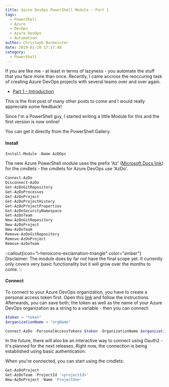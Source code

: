 ```yaml
---
title: Azure DevOps PowerShell Module - Part 1
tags:
  - PowerShell
  - Azure
  - DevOps
  - Azure DevOps
  - Automation
author: Christoph Burmeister
date: 2019-01-20 17:17:48
category:
  - PowerShell
---
```


If you are like me - at least in terms of lazyness - you automate the stuff that you face more than once. Recently, I came accross the reoccuring task of creating Azure DevOps projects with several teams over and over again.
<!-- more -->

* [Part 1 - Introduction](/azure-devops-powershell-module-part-1/)

This is the first post of many other posts to come and I would really appreciate some feedback!

Since I'm a PowerShell guy, I started writing a little Module for this and the first version is now online!

You can get it directly from the PowerShell Gallery:

#### Install

```powershell
Install-Module -Name AzDOps
```

The new Azure PowerShell module uses the prefix 'Az' ([Microsoft Docs link](https://docs.microsoft.com/en-us/powershell/azure/new-azureps-module-az?view=azps-1.1.0)) for the cmdlets - the cmdlets for Azure DevOps use 'AzDo'.

```powershell
Connect-AzDo
Disconnect-AzDo
Get-AzDoGitRepository
Get-AzDoProcesses
Get-AzDoProject
Get-AzDoProjectHistory
Get-AzDoProjectProperties
Get-AzDoSecurityNamespace
Get-AzDoTeam
New-AzDoGitRepository
New-AzDoProject
New-AzDoTeam
Remove-AzDoGitRepository
Remove-AzDoProject
Remove-AzDoTeam
```

::callout{icon="i-heroicons-exclamation-triangle" color="amber"}
Disclaimer:
The module does by far not have the final scope yet. It currently only covers very basic functionality but it will grow over the months to come.
::

#### Connect
To connect to your Azure DevOps organization, you have to create a personal access token first. Open this [link](https://docs.microsoft.com/en-us/azure/devops/organizations/accounts/use-personal-access-tokens-to-authenticate?view=vsts) and follow the instructions. Afterwards, you can save both, the token as well as the name of your Azure DevOps organization as a string to a variable -  then you can connect:

```powershell
$token = "token"
$organizationName = "orgName"

Connect-AzDo -PersonalAccessTokens $token -OrganizationName $organizationName
```

In the future, there will also be an interactive way to connect using Oauth2 - it's planned for the next releases.
Right now, the connection is being established using basic authentication.

When you're connected, you can start using the cmdlets:

```powershell
Get-AzDoProject
Get-AzDoTeam -ProjectId '<projectId>'
New-AzDoProject -Name 'ProjectOne'
```
